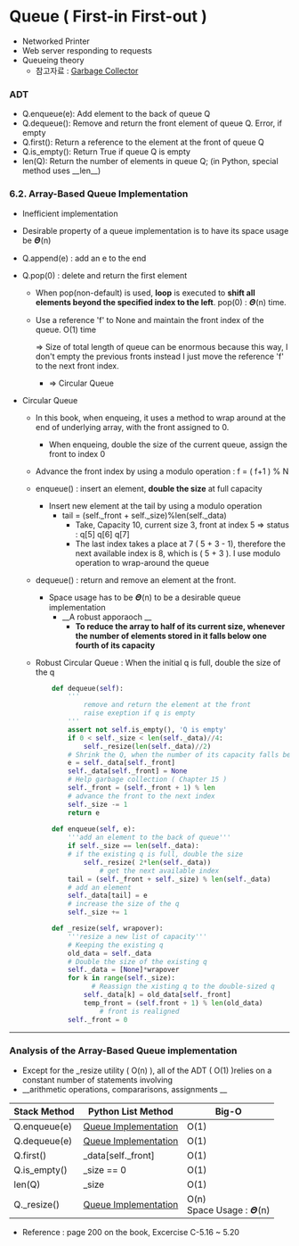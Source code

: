 # Queue ( First-in First-out )

- Networked Printer 
- Web server responding to requests 
- Queueing theory 
  - 참고자료 : [Garbage Collector](https://github.com/skyla15/HireMeProject-/blob/master/0_Learning_Python/가비지콜렉터.md)
### ADT
- Q.enqueue(e): Add element to the back of queue Q 
- Q.dequeue(): Remove and return the front element of queue Q. Error, if empty
- Q.first(): Return a reference to the element at the front of queue Q 
- Q.is_empty(): Return True if queue Q is empty 
- len(Q): Return the number of elements in queue Q; (in Python, special method uses \_\_len__)
### 6.2. Array-Based Queue Implementation

- Inefficient implementation 
  
- Desirable property of a queue implementation is to have its space usage be 𝜣(n)
  
- Q.append(e) : add an e to the end 
  
- Q.pop(0) : delete and return the first element  
  
  - When pop(non-default) is used, __loop__ is executed to __shift all elements beyond the specified index to the left__. pop(0) : 𝜣(n) time. 
  
  - Use a reference 'f' to None and maintain the front index of the queue. O(1) time 
  
    => Size of total length of queue can be enormous because this way, I don't empty the previous fronts instead I just move the reference 'f' to the next front index. 
  
      - => Circular Queue 
  
- Circular Queue 

  - In this book, when enqueing, it uses a method to wrap around at the end of underlying array, with the front assigned to 0. 
    
    - When enqueing, double the size of the current queue, assign the front to index 0 
    
  - Advance the front index by using a modulo operation : f = ( f+1 ) % N 

  - enqueue() : insert an element, __double the size__ at full capacity 

    - Insert new element at the tail by using a modulo operation 
      - tail = (self._front + self._size)%len(self._data)
        - Take, Capacity 10, current size 3, front at index 5 => status : q[5] q[6] q[7] 
        - The last index takes a place at 7 ( 5 + 3 - 1), therefore the next available index is 8, which is ( 5 + 3 ). I use modulo operation to wrap-around the queue

  - dequeue() : return and remove an element at the front. 

    - Space usage has to be 𝜣(n) to be  a desirable queue implementation
      - __A robust apporaoch __
        - __To reduce the array to half of its current size, whenever the number of elements stored in it falls below one fourth of its capacity__

  - Robust Circular Queue : When the initial q is full, double the size of the q 

    ~~~python
        def dequeue(self):
            '''
                remove and return the element at the front
                raise exeption if q is empty
            '''
            assert not self.is_empty(), 'Q is empty'
            if 0 < self._size < len(self._data)//4:
              	self._resize(len(self._data)//2)
            # Shrink the Q, when the number of its capacity falls below one fourth of its capacity
            e = self._data[self._front]
            self._data[self._front] = None          
            # Help garbage collection ( Chapter 15 )
            self._front = (self._front + 1) % len   
            # advance the front to the next index
            self._size -= 1
            return e
          
        def enqueue(self, e):
            '''add an element to the back of queue'''
            if self._size == len(self._data):    
            # if the existing q is full, double the size  
                self._resize( 2*len(self._data))
    				# get the next available index
            tail = (self._front + self._size) % len(self._data)
            # add an element
            self._data[tail] = e                   
            # increase the size of the q
            self._size += 1                        
    
        def _resize(self, wrapover):
            '''resize a new list of capacity'''
            # Keeping the existing q
            old_data = self._data         
            # Double the size of the existing q
            self._data = [None]*wrapover    
            for k in range(self._size):     
    	          # Reassign the xisting q to the double-sized q
                self._data[k] = old_data[self._front]
                temp_front = (self.front + 1) % len(old_data)         
    				# front is realigned
            self._front = 0                 
    ~~~
    
    

___

### Analysis of the Array-Based Queue implementation 
- Except for the _resize utility ( O(n) ), all of the ADT ( O(1) )relies on a constant number of statements involving 
- __arithmetic operations, compararisons, assignments __ 

Stack Method|Python List Method|Big-O
----------|----------|-----------
Q.enqueue(e) |[Queue Implementation](#6.2.-Array-Based-Queue-Implementation)|O(1)
Q.dequeue(e) |[Queue Implementation](#6.2.-Array-Based-Queue-Implementation)|O(1)
Q.first() |\_data[self._front] |O(1)
Q.is_empty() |\_size == 0|O(1)
len(Q)|_size|O(1)
Q._resize()|[Queue Implementation](#6.2.-Array\-Based-Queue-Implementation)|O(n)<br />Space Usage : 𝜣(n)

- Reference : page 200 on the book, Excercise C-5.16 ~ 5.20 









